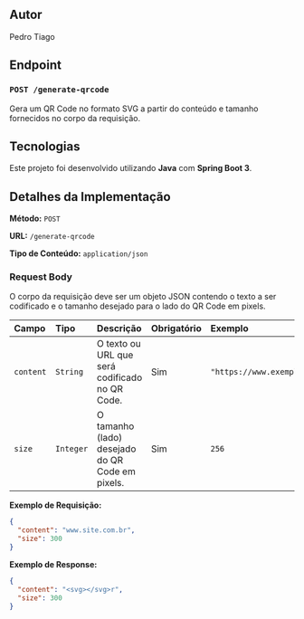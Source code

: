 ## Autor
Pedro Tiago

## Endpoint

### `POST /generate-qrcode`

Gera um QR Code no formato SVG a partir do conteúdo e tamanho fornecidos no corpo da requisição.

## Tecnologias
Este projeto foi desenvolvido utilizando **Java** com **Spring Boot 3**.

## Detalhes da Implementação

**Método:** `POST`

**URL:** `/generate-qrcode`

**Tipo de Conteúdo:** `application/json`

### Request Body

O corpo da requisição deve ser um objeto JSON contendo o texto a ser codificado e o tamanho desejado para o lado do QR Code em pixels.

| Campo | Tipo | Descrição | Obrigatório | Exemplo |
| :--- | :--- | :--- | :--- | :--- |
| `content` | `String` | O texto ou URL que será codificado no QR Code. | Sim | `"https://www.exemplo.com"` |
| `size` | `Integer` | O tamanho (lado) desejado do QR Code em pixels. | Sim | `256` |

**Exemplo de Requisição:**

```json
{
  "content": "www.site.com.br",
  "size": 300
}
```

**Exemplo de Response:**

```json
{
  "content": "<svg></svg>r",
  "size": 300
}

